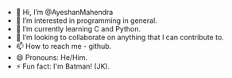 - 👋 Hi, I’m @AyeshanMahendra
- 👀 I’m interested in programming in general.
- 🌱 I’m currently learning C and Python.
- 💞️ I’m looking to collaborate on anything that I can contribute to.
- 📫 How to reach me - github.
- 😄 Pronouns: He/Him.
- ⚡ Fun fact: I'm Batman! (JK).

<!---
AyeshanMahendra/AyeshanMahendra is a ✨ special ✨ repository because its `README.md` (this file) appears on your GitHub profile.
You can click the Preview link to take a look at your changes.
--->
